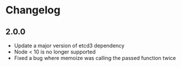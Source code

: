 # Changelog

## 2.0.0
- Update a major version of etcd3 dependency
- Node < 10 is no longer supported
- Fixed a bug where memoize was calling the passed function twice
